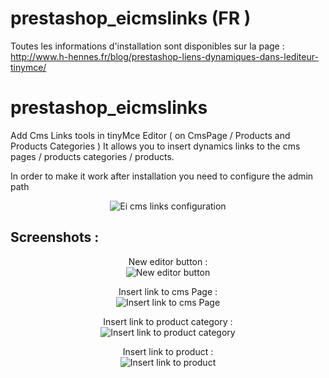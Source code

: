 # prestashop_eicmslinks (FR )
Toutes les informations d'installation sont disponibles sur la page : http://www.h-hennes.fr/blog/prestashop-liens-dynamiques-dans-lediteur-tinymce/

# prestashop_eicmslinks
Add Cms Links tools in tinyMce Editor ( on CmsPage / Products and Products Categories )
It allows you to insert dynamics links to the cms pages / products categories / products.

In order to make it work after installation you need to configure the admin path
<p align="center">
	<img src="http://www.h-hennes.fr/blog/wp-content/uploads/2015/05/eicmslinks-configuration.jpg" alt="Ei cms links configuration" />
</p> 

Screenshots :
--------
<p align="center">
	New editor button : <br />
	<img src="http://www.h-hennes.fr/blog/wp-content/uploads/2015/05/eicmslinks-button.jpg" alt="New editor button" />
</p>

<p align="center">
	Insert link to cms Page : <br />
	<img src="http://www.h-hennes.fr/blog/wp-content/uploads/2015/05/eicms-links-page.jpg" alt="Insert link to cms Page" />
</p>

<p align="center">
	Insert link to product category : <br />
	<img src="http://www.h-hennes.fr/blog/wp-content/uploads/2015/05/eicms-links-category.jpg" alt="Insert link to product category" />
</p>

<p align="center">
	Insert link to product : <br />
	<img src="http://www.h-hennes.fr/blog/wp-content/uploads/2015/05/eicmslinks-product.jpg" alt="Insert link to product" />
</p>

